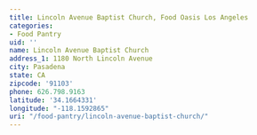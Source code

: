 ```yaml
---
title: Lincoln Avenue Baptist Church, Food Oasis Los Angeles
categories:
- Food Pantry
uid: ''
name: Lincoln Avenue Baptist Church
address_1: 1180 North Lincoln Avenue
city: Pasadena
state: CA
zipcode: '91103'
phone: 626.798.9163
latitude: '34.1664331'
longitude: "-118.1592865"
uri: "/food-pantry/lincoln-avenue-baptist-church/"
---
```


